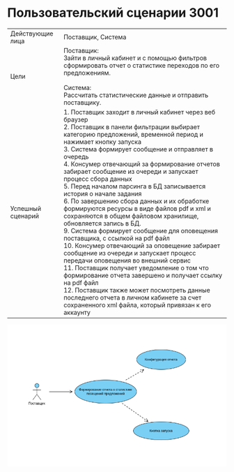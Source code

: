 # Пользовательский сценарии 3001

<table>
    <tr>
        <td>Действующие лица</td>
        <td>Поставщик, Система</td>
    </tr>
    <tr>
        <td>Цели</td>
        <td>
        Поставщик: 
            <br>Зайти в личный кабинет и с помощью фильтров сформировать отчет о статистике переходов по его предложениям.
        <br><br>
        Система: 
            <br>Рассчитать статистические данные и отправить поставщику.
        </td>
    </tr>
    <tr>
        <td>Успешный сценарий</td>
        <td>
1. Поставщик заходит в личный кабинет через веб браузер<br>
2. Поставщик в панели фильтрации выбирает категорию предложений, временной период и нажимает кнопку запуска<br>
3. Система формирует сообщение и отправляет в очередь<br>
4. Консумер отвечающий за формирование отчетов забирает сообщение из очереди и запускает процесс сбора данных<br>
5. Перед началом парсинга в БД записывается история о начале задания<br>
6. По завершению сбора данных и их обработке формируются ресурсы в виде файлов pdf и xml и сохраняются в общем файловом хранилище, обновляется запись в БД.<br>
9. Система формирует сообщение для оповещения поставщика, с ссылкой на pdf файл<br>
10. Консумер отвечающий за оповещение забирает сообщение из очереди и запускает процесс передачи оповещения во внешний сервис<br>
11. Поставщик получает уведомление о том что формирование отчета завершено и получает ссылку на pdf файл<br>
12. Поставщик также может посмотреть данные последнего отчета в личном кабинете за счет сохраненного xml файла, который привязан к его аккаунту<br>

</table>

![UML](./uml.png)